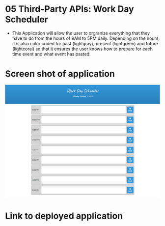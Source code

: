 # 05 Third-Party APIs: Work Day Scheduler


* This Application will allow the user to orgranize everything that they have to do from the hours of 9AM to 5PM daily. Depending on the hours, it is also color coded for past (lightgray), present (lightgreen) and future (lightcoral) so that it ensures the user knows how to prepare for each time event and what event has pasted. 



# Screen shot of application

![Alt text](assets/image/schedularSS.png)


# Link to deployed application


